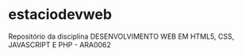 # estaciodevweb
Repositório da disciplina DESENVOLVIMENTO WEB EM HTML5, CSS, JAVASCRIPT E PHP - ARA0062
